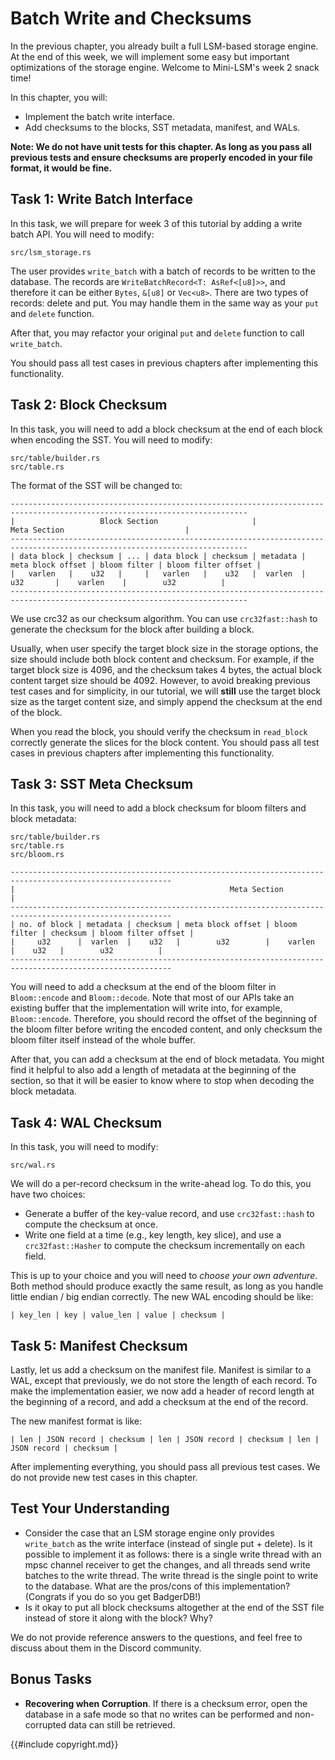 # Batch Write and Checksums

<!-- ![Chapter Overview](./lsm-tutorial/week2-07-overview.svg) -->

In the previous chapter, you already built a full LSM-based storage engine. At the end of this week, we will implement some easy but important optimizations of the storage engine. Welcome to Mini-LSM's week 2 snack time!

In this chapter, you will:

* Implement the batch write interface.
* Add checksums to the blocks, SST metadata, manifest, and WALs.

**Note: We do not have unit tests for this chapter. As long as you pass all previous tests and ensure checksums are properly encoded in your file format, it would be fine.**

## Task 1: Write Batch Interface

In this task, we will prepare for week 3 of this tutorial by adding a write batch API. You will need to modify:

```
src/lsm_storage.rs
```

The user provides `write_batch` with a batch of records to be written to the database. The records are `WriteBatchRecord<T: AsRef<[u8]>>`, and therefore it can be either `Bytes`, `&[u8]` or `Vec<u8>`. There are two types of records: delete and put. You may handle them in the same way as your `put` and `delete` function.

After that, you may refactor your original `put` and `delete` function to call `write_batch`.

You should pass all test cases in previous chapters after implementing this functionality.

## Task 2: Block Checksum

In this task, you will need to add a block checksum at the end of each block when encoding the SST. You will need to modify:

```
src/table/builder.rs
src/table.rs
```

The format of the SST will be changed to:

```plaintext
---------------------------------------------------------------------------------------------------------------------------
|                   Block Section                     |                            Meta Section                           |
---------------------------------------------------------------------------------------------------------------------------
| data block | checksum | ... | data block | checksum | metadata | meta block offset | bloom filter | bloom filter offset |
|   varlen   |    u32   |     |   varlen   |    u32   |  varlen  |         u32       |    varlen    |        u32          |
---------------------------------------------------------------------------------------------------------------------------
```

We use crc32 as our checksum algorithm. You can use `crc32fast::hash` to generate the checksum for the block after building a block.

Usually, when user specify the target block size in the storage options, the size should include both block content and checksum. For example, if the target block size is 4096, and the checksum takes 4 bytes, the actual block content target size should be 4092. However, to avoid breaking previous test cases and for simplicity, in our tutorial, we will **still** use the target block size as the target content size, and simply append the checksum at the end of the block.

When you read the block, you should verify the checksum in `read_block` correctly generate the slices for the block content. You should pass all test cases in previous chapters after implementing this functionality.

## Task 3: SST Meta Checksum

In this task, you will need to add a block checksum for bloom filters and block metadata:

```
src/table/builder.rs
src/table.rs
src/bloom.rs
```

```plaintext
----------------------------------------------------------------------------------------------------------
|                                                Meta Section                                            |
----------------------------------------------------------------------------------------------------------
| no. of block | metadata | checksum | meta block offset | bloom filter | checksum | bloom filter offset |
|     u32      |  varlen  |    u32   |        u32        |    varlen    |    u32   |        u32          |
----------------------------------------------------------------------------------------------------------
```

You will need to add a checksum at the end of the bloom filter in `Bloom::encode` and `Bloom::decode`. Note that most of our APIs take an existing buffer that the implementation will write into, for example, `Bloom::encode`. Therefore, you should record the offset of the beginning of the bloom filter before writing the encoded content, and only checksum the bloom filter itself instead of the whole buffer.

After that, you can add a checksum at the end of block metadata. You might find it helpful to also add a length of metadata at the beginning of the section, so that it will be easier to know where to stop when decoding the block metadata.

## Task 4: WAL Checksum

In this task, you will need to modify:

```
src/wal.rs
```

We will do a per-record checksum in the write-ahead log. To do this, you have two choices:

* Generate a buffer of the key-value record, and use `crc32fast::hash` to compute the checksum at once.
* Write one field at a time (e.g., key length, key slice), and use a `crc32fast::Hasher` to compute the checksum incrementally on each field.

This is up to your choice and you will need to *choose your own adventure*. Both method should produce exactly the same result, as long as you handle little endian / big endian correctly. The new WAL encoding should be like:

```
| key_len | key | value_len | value | checksum |
```

## Task 5: Manifest Checksum

Lastly, let us add a checksum on the manifest file. Manifest is similar to a WAL, except that previously, we do not store the length of each record. To make the implementation easier, we now add a header of record length at the beginning of a record, and add a checksum at the end of the record.

The new manifest format is like:

```
| len | JSON record | checksum | len | JSON record | checksum | len | JSON record | checksum |
```

After implementing everything, you should pass all previous test cases. We do not provide new test cases in this chapter.

## Test Your Understanding

* Consider the case that an LSM storage engine only provides `write_batch` as the write interface (instead of single put + delete). Is it possible to implement it as follows: there is a single write thread with an mpsc channel receiver to get the changes, and all threads send write batches to the write thread. The write thread is the single point to write to the database. What are the pros/cons of this implementation? (Congrats if you do so you get BadgerDB!)
* Is it okay to put all block checksums altogether at the end of the SST file instead of store it along with the block? Why?

We do not provide reference answers to the questions, and feel free to discuss about them in the Discord community.

## Bonus Tasks

* **Recovering when Corruption**. If there is a checksum error, open the database in a safe mode so that no writes can be performed and non-corrupted data can still be retrieved.

{{#include copyright.md}}
